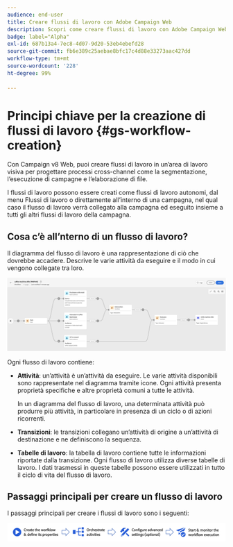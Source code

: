 ```yaml
---
audience: end-user
title: Creare flussi di lavoro con Adobe Campaign Web
description: Scopri come creare flussi di lavoro con Adobe Campaign Web
badge: label="Alpha"
exl-id: 687b13a4-7ec8-4d07-9d20-53eb4ebefd28
source-git-commit: fb6e389c25aebae8bfc17c4d88e33273aac427dd
workflow-type: tm+mt
source-wordcount: '228'
ht-degree: 99%

---
```



# Principi chiave per la creazione di flussi di lavoro {#gs-workflow-creation}

Con Campaign v8 Web, puoi creare flussi di lavoro in un’area di lavoro visiva per progettare processi cross-channel come la segmentazione, l’esecuzione di campagne e l’elaborazione di file.

I flussi di lavoro possono essere creati come flussi di lavoro autonomi, dal menu Flussi di lavoro o direttamente all’interno di una campagna, nel qual caso il flusso di lavoro verrà collegato alla campagna ed eseguito insieme a tutti gli altri flussi di lavoro della campagna.

## Cosa c’è all’nterno di un flusso di lavoro?

Il diagramma del flusso di lavoro è una rappresentazione di ciò che dovrebbe accadere. Descrive le varie attività da eseguire e il modo in cui vengono collegate tra loro.

![](assets/workflow-example.png)

Ogni flusso di lavoro contiene:

* **Attività**: un’attività è un’attività da eseguire. Le varie attività disponibili sono rappresentate nel diagramma tramite icone. Ogni attività presenta proprietà specifiche e altre proprietà comuni a tutte le attività.

  In un diagramma del flusso di lavoro, una determinata attività può produrre più attività, in particolare in presenza di un ciclo o di azioni ricorrenti.

* **Transizioni**: le transizioni collegano un’attività di origine a un’attività di destinazione e ne definiscono la sequenza.

* **Tabelle di lavoro**: la tabella di lavoro contiene tutte le informazioni riportate dalla transizione. Ogni flusso di lavoro utilizza diverse tabelle di lavoro. I dati trasmessi in queste tabelle possono essere utilizzati in tutto il ciclo di vita del flusso di lavoro.

## Passaggi principali per creare un flusso di lavoro

I passaggi principali per creare i flussi di lavoro sono i seguenti:

![](assets/workflow-creation-process.png)
